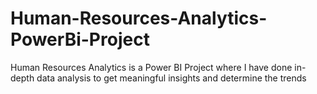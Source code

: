 # Human-Resources-Analytics-PowerBi-Project
Human Resources Analytics is a Power BI Project where I have done in-depth data analysis to get meaningful insights and determine the trends 
